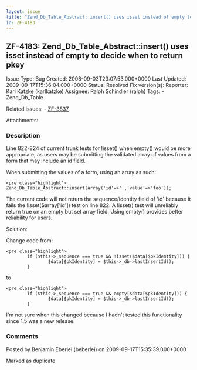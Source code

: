 ```yaml
---
layout: issue
title: "Zend_Db_Table_Abstract::insert() uses isset instead of empty to decide when to return pkey"
id: ZF-4183
---
```


ZF-4183: Zend\_Db\_Table\_Abstract::insert() uses isset instead of empty to decide when to return pkey
------------------------------------------------------------------------------------------------------

 Issue Type: Bug Created: 2008-09-03T23:07:53.000+0000 Last Updated: 2009-09-17T15:36:04.000+0000 Status: Resolved Fix version(s): 
 Reporter:  Karl Katzke (karlkatzke)  Assignee:  Ralph Schindler (ralph)  Tags: - Zend\_Db\_Table
 
 Related issues: - [ZF-3837](/issues/browse/ZF-3837)
 
 Attachments: 
### Description

Line 822-824 of current trunk tests for !isset() when empty() would be more appropriate, as users may be submitting the validated array of values from a form that may include an id field.

When submitting the values of a form, using an array as such:

 
    <pre class="highlight">
    Zend_Db_Table_Abstract::insert(array('id'=>'','value'=>'foo'));


The current code will not return the sequence/identity field of 'id' because it fails the !isset($array['id']) test on line 822. A !isset() test will unreliably return true on an empty but set array field. Using empty() provides better reliability for users.

Solution:

Change code from:

 
    <pre class="highlight">
            if ($this->_sequence === true && !isset($data[$pkIdentity])) {
                    $data[$pkIdentity] = $this->_db->lastInsertId();
            } 


to

 
    <pre class="highlight">
            if ($this->_sequence === true && empty($data[$pkIdentity])) {
                    $data[$pkIdentity] = $this->_db->lastInsertId();
            } 


I'm not sure when this changed because I hadn't tested this functionality since 1.5 was a new release.

 

 

### Comments

Posted by Benjamin Eberlei (beberlei) on 2009-09-17T15:35:39.000+0000

Marked as duplicate

 

 